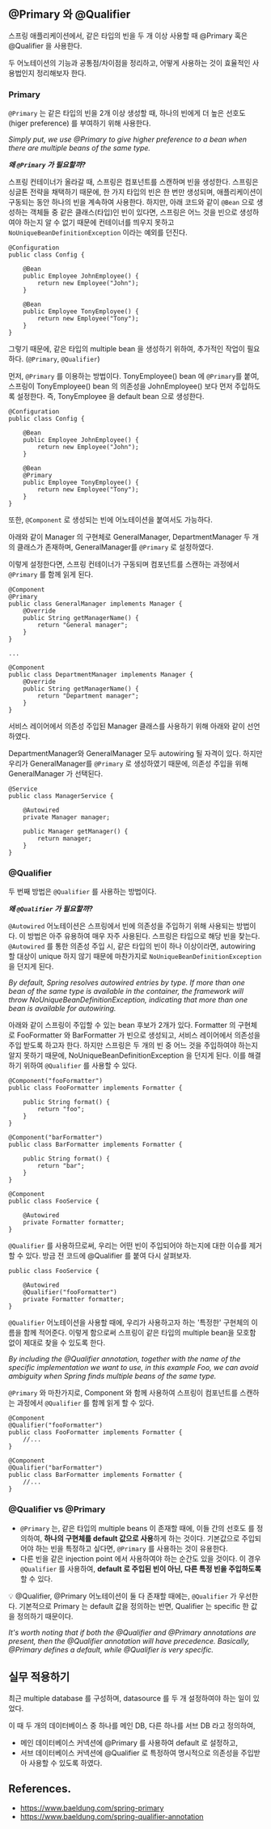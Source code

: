 ## @Primary 와 @Qualifier

스프링 애플리케이션에서, 같은 타입의 빈을 두 개 이상 사용할 때 @Primary 혹은 @Qualifier 을 사용한다.

두 어노테이션의 기능과 공통점/차이점을 정리하고, 어떻게 사용하는 것이 효율적인 사용법인지 정리해보자 한다.

### Primary

`@Primary` 는 같은 타입의 빈을 2개 이상 생성할 때, 하나의 빈에게 더 높은 선호도(higer preference) 를 부여하기 위해 사용한다.

_Simply put, we use @Primary to give higher preference to a bean when there are multiple beans of the same type._

**_왜 `@Primary` 가 필요할까?_**

스프링 컨테이너가 올라갈 때, 스프링은 컴포넌트를 스캔하며 빈을 생성한다. 스프링은 싱글톤 전략을 채택하기 때문에, 한 가지 타입의 빈은 한 번만 생성되며, 애플리케이션이 구동되는 동안 하나의 빈을 계속하여 사용한다.
하지만, 아래 코드와 같이 `@Bean` 으로 생성하는 객체들 중 같은 클래스(타입)인 빈이 있다면, 스프링은 어느 것을 빈으로 생성하여야 하는지 알 수 없기 때문에 컨테이너를 띄우지 못하고 `NoUniqueBeanDefinitionException` 이라는 예외를 던진다.

```
@Configuration
public class Config {

    @Bean
    public Employee JohnEmployee() {
        return new Employee("John");
    }

    @Bean
    public Employee TonyEmployee() {
        return new Employee("Tony");
    }
}
```

그렇기 때문에, 같은 타입의 multiple bean 을 생성하기 위하여, 추가적인 작업이 필요하다. (`@Primary`, `@Qualifier`)

먼저, `@Primary` 를 이용하는 방법이다.
TonyEmployee() bean 에 `@Primary`를 붙여, 스프링이 TonyEmployee() bean 의 의존성을 JohnEmployee() 보다 먼저 주입하도록 설정한다. 즉, TonyEmployee 을 default bean 으로 생성한다.

```
@Configuration
public class Config {

    @Bean
    public Employee JohnEmployee() {
        return new Employee("John");
    }

    @Bean
    @Primary
    public Employee TonyEmployee() {
        return new Employee("Tony");
    }
}
```

또한, `@Component` 로 생성되는 빈에 어노테이션을 붙여서도 가능하다.

아래와 같이 Manager 의 구현체로 GeneralManager, DepartmentManager 두 개의 클래스가 존재하며, GeneralManager를 `@Primary` 로 설정하였다.

이렇게 설정한다면, 스프링 컨테이너가 구동되며 컴포넌트를 스캔하는 과정에서 `@Primary` 를 함께 읽게 된다.

```
@Component
@Primary
public class GeneralManager implements Manager {
    @Override
    public String getManagerName() {
        return "General manager";
    }
}

...

@Component
public class DepartmentManager implements Manager {
    @Override
    public String getManagerName() {
        return "Department manager";
    }
}
```

서비스 레이어에서 의존성 주입된 Manager 클래스를 사용하기 위해 아래와 같이 선언하였다.

DepartmentManager와 GeneralManager 모두 autowiring 될 자격이 있다. 하지만 우리가 GeneralManager를 `@Primary` 로 생성하였기 때문에, 의존성 주입을 위해 GeneralManager 가 선택된다.

```
@Service
public class ManagerService {

    @Autowired
    private Manager manager;

    public Manager getManager() {
        return manager;
    }
}
```

### @Qualifier

두 번째 방법은 `@Qualifier` 를 사용하는 방법이다.

**_왜 `@Qualifier` 가 필요할까?_**

`@Autowired` 어노테이션은 스프링에서 빈에 의존성을 주입하기 위해 사용되는 방법이다. 이 방법은 아주 유용하여 매우 자주 사용된다.
스프링은 타입으로 해당 빈을 찾는다. `@Autowired` 를 통한 의존성 주입 시, 같은 타입의 빈이 하나 이상이라면, autowiring 할 대상이 unique 하지 않기 때문에 마찬가지로 `NoUniqueBeanDefinitionException` 을 던지게 된다.

_By default, Spring resolves autowired entries by type. If more than one bean of the same type is available in the container, the framework will throw NoUniqueBeanDefinitionException, indicating that more than one bean is available for autowiring._

아래와 같이 스프링이 주입할 수 있는 bean 후보가 2개가 있다.
Formatter 의 구현체로 FooFormatter 와 BarFormatter 가 빈으로 생성되고, 서비스 레이어에서 의존성을 주입 받도록 하고자 한다. 하지만 스프링은 두 개의 빈 중 어느 것을 주입하여야 하는지 알지 못하기 때문에, NoUniqueBeanDefinitionException 을 던지게 된다. 이를 해결하기 위하여 `@Qualifier` 를 사용할 수 있다.

```
@Component("fooFormatter")
public class FooFormatter implements Formatter {

    public String format() {
        return "foo";
    }
}

@Component("barFormatter")
public class BarFormatter implements Formatter {

    public String format() {
        return "bar";
    }
}

@Component
public class FooService {

    @Autowired
    private Formatter formatter;
}
```

`@Qualifier` 를 사용하므로써, 우리는 어떤 빈이 주입되어야 하는지에 대한 이슈를 제거할 수 있다. 방금 전 코드에 @Qualifier 를 붙여 다시 살펴보자.

```
public class FooService {

    @Autowired
    @Qualifier("fooFormatter")
    private Formatter formatter;
}
```

`@Qualifier` 어노테이션을 사용할 때에, 우리가 사용하고자 하는 '특정한' 구현체의 이름을 함께 적어준다. 이렇게 함으로써 스프링이 같은 타입의 multiple bean을 모호함 없이 제대로 찾을 수 있도록 한다.

_By including the @Qualifier annotation, together with the name of the specific implementation we want to use, in this example Foo, we can avoid ambiguity when Spring finds multiple beans of the same type._

`@Primary` 와 마찬가지로, Component 와 함께 사용하여 스프링이 컴포넌트를 스캔하는 과정에서 `@Qualifier` 를 함께 읽게 할 수 있다.

```
@Component
@Qualifier("fooFormatter")
public class FooFormatter implements Formatter {
    //...
}

@Component
@Qualifier("barFormatter")
public class BarFormatter implements Formatter {
    //...
}

```

### @Qualifier vs @Primary

- `@Primary` 는, 같은 타입의 multiple beans 이 존재할 때에, 이들 간의 선호도 를 정의하여, **하나의 구현체를 default 값으로 사용**하게 하는 것이다. 기본값으로 주입되어야 하는 빈을 특정하고 싶다면, `@Primary` 를 사용하는 것이 유용한다.
- 다른 빈을 같은 injection point 에서 사용하여야 하는 순간도 있을 것이다. 이 경우 `@Qualifier` 를 사용하여, **default 로 주입된 빈이 아닌, 다른 특정 빈을 주입하도록** 할 수 있다.

💡 @Qualifier, @Primary 어노테이션이 둘 다 존재할 때에는, `@Qualifier` 가 우선한다. 기본적으로 Primary 는 default 값을 정의하는 반면, Qualifier 는 specific 한 값을 정의하기 때문이다.

_It's worth noting that if both the @Qualifier and @Primary annotations are present, then the @Qualifier annotation will have precedence. Basically, @Primary defines a default, while @Qualifier is very specific._

## 실무 적용하기

최근 multiple database 를 구성하며, datasource 를 두 개 설정하여야 하는 일이 있었다.

이 때 두 개의 데이터베이스 중 하나를 메인 DB, 다른 하나를 서브 DB 라고 정의하여,

- 메인 데이터베이스 커넥션에 @Primary 를 사용하여 default 로 설정하고,
- 서브 데이터베이스 커넥션에 @Qualifier 로 특정하여 명시적으로 의존성을 주입받아 사용할 수 있도록 하였다.

## References.

- https://www.baeldung.com/spring-primary
- https://www.baeldung.com/spring-qualifier-annotation
